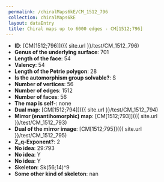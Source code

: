 ```yaml
--- 
 permalink: /chiralMaps6kE/CM_1512_796 
 collection: chiralMaps6kE
 layout: dataEntry
 title: Chiral maps up to 6000 edges - CM[1512;796]
---
```


- **ID**: [CM[1512;796]]({{ site.url }}/test/CM_1512_796)
- **Genus of the underlying surface**: 701
- **Length of the face**: 54
- **Valency**: 54
- **Length of the Petrie polygon**: 28
- **Is the automorphism group solvable?**: S
- **Number of vertices**: 56
- **Number of edges**: 1512
- **Number of faces**: 56
- **The map is self-**: none
- **Dual map**: [CM[1512;794]]({{ site.url }}/test/CM_1512_794)
- **Mirror (enantihomorphic) map**: [CM[1512;793]]({{ site.url }}/test/CM_1512_793)
- **Dual of the mirror image**: [CM[1512;795]]({{ site.url }}/test/CM_1512_795)
- **Z_q-Exponent?**: 2
- **No idea**:  29:793
- **No idea**: Y
- **No idea**: Y
- **Skeleton**: Sk(56;14)^9
- **Some other kind of skeleton**: nan
